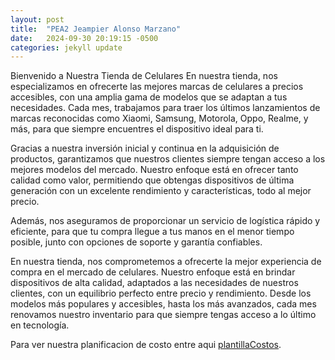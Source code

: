 ```yaml
---
layout: post
title:  "PEA2 Jeampier Alonso Marzano"
date:   2024-09-30 20:19:15 -0500
categories: jekyll update
---
```


Bienvenido a Nuestra Tienda de Celulares
En nuestra tienda, nos especializamos en ofrecerte las mejores marcas de celulares a precios accesibles, con una amplia gama de modelos que se adaptan a tus necesidades. Cada mes, trabajamos para traer los últimos lanzamientos de marcas reconocidas como Xiaomi, Samsung, Motorola, Oppo, Realme, y más, para que siempre encuentres el dispositivo ideal para ti.

Gracias a nuestra inversión inicial y continua en la adquisición de productos, garantizamos que nuestros clientes siempre tengan acceso a los mejores modelos del mercado. Nuestro enfoque está en ofrecer tanto calidad como valor, permitiendo que obtengas dispositivos de última generación con un excelente rendimiento y características, todo al mejor precio.

Además, nos aseguramos de proporcionar un servicio de logística rápido y eficiente, para que tu compra llegue a tus manos en el menor tiempo posible, junto con opciones de soporte y garantía confiables.


En nuestra tienda, nos comprometemos a ofrecerte la mejor experiencia de compra en el mercado de celulares.
Nuestro enfoque está en brindar dispositivos de alta calidad, adaptados a las necesidades de nuestros clientes, con un equilibrio perfecto entre precio y rendimiento.
Desde los modelos más populares y accesibles, hasta los más avanzados, cada mes renovamos nuestro inventario para que siempre tengas acceso a lo último en tecnología.


Para ver nuestra planificacion de costo entre aqui [plantillaCostos].

[plantillaCostos]: https://isise-my.sharepoint.com/:x:/g/personal/2017203209_isise_edu_pe/EZ5hDc81HhdMsVDyvI3GDSgBccMkxg_ulW9w0VF9I_fJfQ?e=b7W7N6

